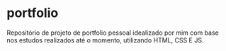 # portfolio
Repositório de projeto de portfolio pessoal idealizado por mim com base nos estudos realizados até o momento, utilizando HTML, CSS E JS.